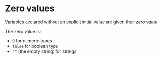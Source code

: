 # Zero values
Variables declared without an explicit initial value are given their *zero value*

The zero value is:
- `0` for numeric types
- `false` for boolean type
- `""` (the empty string) for strings